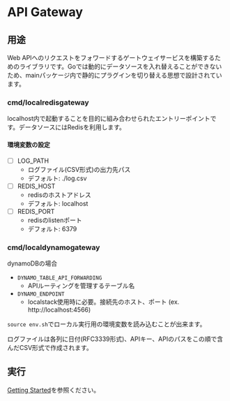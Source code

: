 # API Gateway

## 用途

Web APIへのリクエストをフォワードするゲートウェイサービスを構築するためのライブラリです。Goでは動的にデータソースを入れ替えることができないため、mainパッケージ内で静的にプラグインを切り替える思想で設計されています。

### cmd/localredisgateway

localhost内で起動することを目的に組み合わせられたエントリーポイントです。データソースにはRedisを利用します。

#### 環境変数の設定

* [ ] LOG_PATH
    - ログファイル(CSV形式)の出力先パス
    - デフォルト: ./log.csv
* [ ] REDIS_HOST
    - redisのホストアドレス
    - デフォルト: localhost
* [ ] REDIS_PORT
    - redisのlistenポート
    - デフォルト: 6379

### cmd/localdynamogateway

dynamoDBの場合
- `DYNAMO_TABLE_API_FORWARDING`
    - APIルーティングを管理するテーブル名
- `DYNAMO_ENDPOINT`
    - localstack使用時に必要。接続先のホスト、ポート (ex. http://localhost:4566)

`source env.sh`でローカル実行用の環境変数を読み込むことが出来ます。

ログファイルは各列に日付(RFC3339形式)、APIキー、APIのパスをこの順で含んだCSV形式で作成されます。

## 実行

[Getting Started](../README_ja.md)を参照ください。
